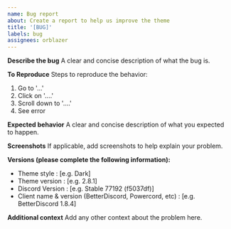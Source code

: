 ```yaml
---
name: Bug report
about: Create a report to help us improve the theme
title: '[BUG]'
labels: bug
assignees: orblazer
---
```


**Describe the bug**
A clear and concise description of what the bug is.

**To Reproduce**
Steps to reproduce the behavior:

1. Go to '...'
2. Click on '....'
3. Scroll down to '....'
4. See error

**Expected behavior**
A clear and concise description of what you expected to happen.

**Screenshots**
If applicable, add screenshots to help explain your problem.

**Versions (please complete the following information):**

- Theme style : [e.g. Dark]
- Theme version : [e.g. 2.8.1]
- Discord Version : [e.g. Stable 77192 (f5037df)]
- Client name & version (BetterDiscord, Powercord, etc) : [e.g. BetterDiscord 1.8.4]

**Additional context**
Add any other context about the problem here.
